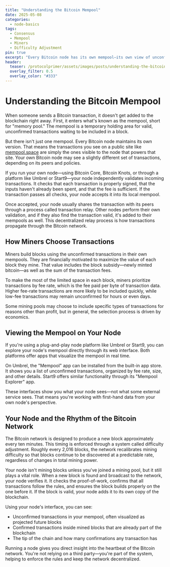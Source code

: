 ```yaml
---
title: "Understanding the Bitcoin Mempool"
date: 2025-05-08
categories:
  - node-basics
tags:
  - Consensus
  - Mempool
  - Miners
  - Difficulty Adjustment
pin: true
excerpt: "Every Bitcoin node has its own mempool—its own view of unconfirmed transactions—shaped by the transactions it sees and the rules it enforces."
header:
  teaser: /protocolprimer/assets/images/posts/understanding-the-bitcoin-mempool/mempool-image.png
  overlay_filter: 0.5
  overlay_color: "#333"
---
```


# Understanding the Bitcoin Mempool

When someone sends a Bitcoin transaction, it doesn't get added to the blockchain right away. First, it enters what's known as the mempool, short for "memory pool." The mempool is a temporary holding area for valid, unconfirmed transactions waiting to be included in a block.

But there isn't just one mempool. Every Bitcoin node maintains its own version. That means the transactions you see on a public site like [mempool.space](https://mempool.space) are simply the ones visible to the node that powers that site. Your own Bitcoin node may see a slightly different set of transactions, depending on its peers and policies.

If you run your own node—using Bitcoin Core, Bitcoin Knots, or through a platform like Umbrel or Start9—your node independently validates incoming transactions. It checks that each transaction is properly signed, that the inputs haven't already been spent, and that the fee is sufficient. If the transaction passes all checks, your node accepts it into its local mempool.

Once accepted, your node usually shares the transaction with its peers through a process called transaction relay. Other nodes perform their own validation, and if they also find the transaction valid, it's added to their mempools as well. This decentralized relay process is how transactions propagate through the Bitcoin network.

## How Miners Choose Transactions

Miners build blocks using the unconfirmed transactions in their own mempools. They are financially motivated to maximize the value of each block they mine. That value includes the block subsidy—newly minted bitcoin—as well as the sum of the transaction fees.

To make the most of the limited space in each block, miners prioritize transactions by fee rate, which is the fee paid per byte of transaction data. Higher fee-rate transactions are more likely to be included quickly, while low-fee transactions may remain unconfirmed for hours or even days.

Some mining pools may choose to include specific types of transactions for reasons other than profit, but in general, the selection process is driven by economics.

## Viewing the Mempool on Your Node

If you're using a plug-and-play node platform like Umbrel or Start9, you can explore your node's mempool directly through its web interface. Both platforms offer apps that visualize the mempool in real time.

On Umbrel, the "Mempool" app can be installed from the built-in app store. It shows you a list of unconfirmed transactions, organized by fee rate, size, and other details. Start9 offers similar functionality through its "Mempool Explorer" app.

These interfaces show you what your node sees—not what some external service sees. That means you're working with first-hand data from your own node's perspective.

## Your Node and the Rhythm of the Bitcoin Network

The Bitcoin network is designed to produce a new block approximately every ten minutes. This timing is enforced through a system called difficulty adjustment. Roughly every 2,016 blocks, the network recalibrates mining difficulty so that blocks continue to be discovered at a predictable rate, regardless of changes in total mining power.

Your node isn't mining blocks unless you've joined a mining pool, but it still plays a vital role. When a new block is found and broadcast to the network, your node verifies it. It checks the proof-of-work, confirms that all transactions follow the rules, and ensures the block builds properly on the one before it. If the block is valid, your node adds it to its own copy of the blockchain.

Using your node's interface, you can see:

- Unconfirmed transactions in your mempool, often visualized as projected future blocks
- Confirmed transactions inside mined blocks that are already part of the blockchain
- The tip of the chain and how many confirmations any transaction has

Running a node gives you direct insight into the heartbeat of the Bitcoin network. You're not relying on a third party—you're part of the system, helping to enforce the rules and keep the network decentralized.

